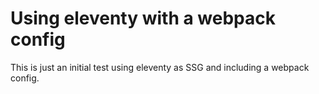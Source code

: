 # Using eleventy with a webpack config

This is just an initial test using eleventy as SSG and including a webpack config.
